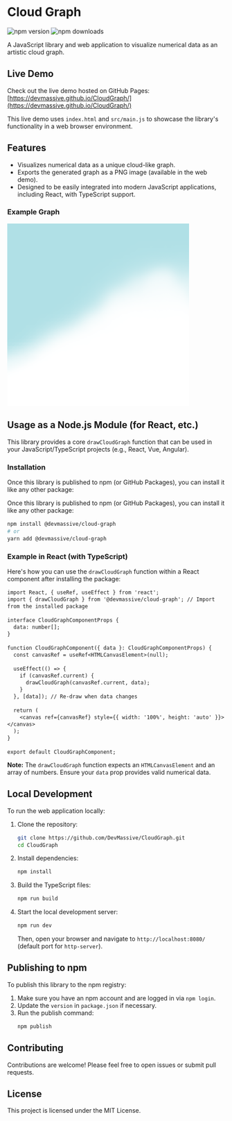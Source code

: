 # Cloud Graph

![npm version](https://img.shields.io/npm/v/@devmassive/cloud-graph) ![npm downloads](https://img.shields.io/npm/dm/@devmassive/cloud-graph)

A JavaScript library and web application to visualize numerical data as an artistic cloud graph.

## Live Demo

Check out the live demo hosted on GitHub Pages:
[https://devmassive.github.io/CloudGraph/](https://devmassive.github.io/CloudGraph/)

This live demo uses `index.html` and `src/main.js` to showcase the library's functionality in a web browser environment.

## Features

*   Visualizes numerical data as a unique cloud-like graph.
*   Exports the generated graph as a PNG image (available in the web demo).
*   Designed to be easily integrated into modern JavaScript applications, including React, with TypeScript support.

### Example Graph

![Example Cloud Graph](assets/cloud-graph-example.png)

## Usage as a Node.js Module (for React, etc.)

This library provides a core `drawCloudGraph` function that can be used in your JavaScript/TypeScript projects (e.g., React, Vue, Angular).

### Installation

Once this library is published to npm (or GitHub Packages), you can install it like any other package:

Once this library is published to npm (or GitHub Packages), you can install it like any other package:

```bash
npm install @devmassive/cloud-graph
# or
yarn add @devmassive/cloud-graph
```

### Example in React (with TypeScript)

Here's how you can use the `drawCloudGraph` function within a React component after installing the package:

```tsx
import React, { useRef, useEffect } from 'react';
import { drawCloudGraph } from '@devmassive/cloud-graph'; // Import from the installed package

interface CloudGraphComponentProps {
  data: number[];
}

function CloudGraphComponent({ data }: CloudGraphComponentProps) {
  const canvasRef = useRef<HTMLCanvasElement>(null);

  useEffect(() => {
    if (canvasRef.current) {
      drawCloudGraph(canvasRef.current, data);
    }
  }, [data]); // Re-draw when data changes

  return (
    <canvas ref={canvasRef} style={{ width: '100%', height: 'auto' }}></canvas>
  );
}

export default CloudGraphComponent;
```

**Note:** The `drawCloudGraph` function expects an `HTMLCanvasElement` and an array of numbers. Ensure your `data` prop provides valid numerical data.

## Local Development

To run the web application locally:

1.  Clone the repository:
    ```bash
    git clone https://github.com/DevMassive/CloudGraph.git
    cd CloudGraph
    ```
2.  Install dependencies:
    ```bash
    npm install
    ```
3.  Build the TypeScript files:
    ```bash
    npm run build
    ```
4.  Start the local development server:
    ```bash
    npm run dev
    ```
    Then, open your browser and navigate to `http://localhost:8080/` (default port for `http-server`).

## Publishing to npm

To publish this library to the npm registry:

1.  Make sure you have an npm account and are logged in via `npm login`.
2.  Update the `version` in `package.json` if necessary.
3.  Run the publish command:
    ```bash
    npm publish
    ```

## Contributing

Contributions are welcome! Please feel free to open issues or submit pull requests.

## License

This project is licensed under the MIT License.